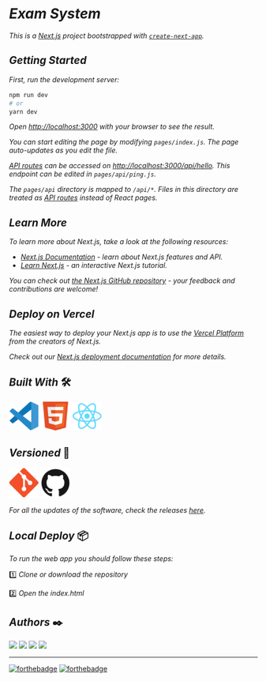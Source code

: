 # ***Exam System***

*This is a [Next.js](https://nextjs.org/) project bootstrapped with [`create-next-app`](https://github.com/vercel/next.js/tree/canary/packages/create-next-app).*

## ***Getting Started***

*First, run the development server:*

```bash
npm run dev
# or
yarn dev
```

*Open [http://localhost:3000](http://localhost:3000) with your browser to see the result.*

*You can start editing the page by modifying `pages/index.js`. The page auto-updates as you edit the file.*

*[API routes](https://nextjs.org/docs/api-routes/introduction) can be accessed on [http://localhost:3000/api/hello](http://localhost:3000/api/hello). This endpoint can be edited in `pages/api/ping.js`.*

*The `pages/api` directory is mapped to `/api/*`. Files in this directory are treated as [API routes](https://nextjs.org/docs/api-routes/introduction) instead of React pages.*

## ***Learn More***

*To learn more about Next.js, take a look at the following resources:*

- *[Next.js Documentation](https://nextjs.org/docs) - learn about Next.js features and API.*
- *[Learn Next.js](https://nextjs.org/learn) - an interactive Next.js tutorial.*

*You can check out [the Next.js GitHub repository](https://github.com/vercel/next.js/) - your feedback and contributions are welcome!*

## ***Deploy on Vercel***

*The easiest way to deploy your Next.js app is to use the [Vercel Platform](https://vercel.com/new?utm_medium=default-template&filter=next.js&utm_source=create-next-app&utm_campaign=create-next-app-readme) from the creators of Next.js.*

*Check out our [Next.js deployment documentation](https://nextjs.org/docs/deployment) for more details.*

## ***Built With*** 🛠️

<p align="left">
    <a href="https://code.visualstudio.com/" target="_blank"> <img src="https://raw.githubusercontent.com/devicons/devicon/2ae2a900d2f041da66e950e4d48052658d850630/icons/vscode/vscode-original.svg" height="60" width = "60"></a>
     <a href="https://html.com/" target="_blank"> <img src="https://raw.githubusercontent.com/devicons/devicon/2ae2a900d2f041da66e950e4d48052658d850630/icons/html5/html5-original.svg" height="60" width = "60"></a>
  <a href="https://es.reactjs.org/" target="_blank"> <img src="https://raw.githubusercontent.com/devicons/devicon/2ae2a900d2f041da66e950e4d48052658d850630/icons/react/react-original.svg" height="60" width = "60"></a>
</p>

## ***Versioned*** 📌

<p align="left">
     <a href="https://git-scm.com/" target="_blank"> <img src="https://raw.githubusercontent.com/devicons/devicon/2ae2a900d2f041da66e950e4d48052658d850630/icons/git/git-original.svg" height="60" width = "60"></a>
    <a href="https://github.com/" target="_blank"> <img src="https://raw.githubusercontent.com/devicons/devicon/2ae2a900d2f041da66e950e4d48052658d850630/icons/github/github-original.svg" height="60" width = "60"></a>
</p>

*For all the updates of the software, check the releases [here](https://github.com/cuatrosr/react-chess-view/tags).*

## ***Local Deploy*** 📦

*To run the web app you should follow these steps:*

1️⃣ *Clone or download the repository*

2️⃣ *Open the index.html*

## ***Authors*** ✒️

<p align="left">
    <a href="https://github.com/cuatrosr" target="_blank"> <img src="https://images.weserv.nl/?url=avatars.githubusercontent.com/u/70908378?v=4&h=60&w=60&fit=cover&mask=circle"></a>
  <a href="https://github.com/danielaolartebo" target="_blank"> <img src="https://images.weserv.nl/?url=avatars.githubusercontent.com/u/53228651?v=4&h=60&w=60&fit=cover&mask=circle"></a>
  <a href="https://github.com/ALEXJR2002" target="_blank"> <img src="https://images.weserv.nl/?url=avatars.githubusercontent.com/u/72985018?v=4&h=60&w=60&fit=cover&mask=circle"></a>
  <a href="https://github.com/SantiagoGutierrez1130" target="_blank"> <img src="https://images.weserv.nl/?url=avatars.githubusercontent.com/u/69949511?v=4&h=60&w=60&fit=cover&mask=circle"></a>
  
  
</p>

---

[![forthebadge](https://forthebadge.com/images/badges/built-with-love.svg)](https://forthebadge.com)
[![forthebadge](https://forthebadge.com/images/badges/for-you.svg)](https://forthebadge.com)

